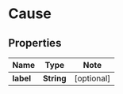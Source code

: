 
# Cause

## Properties

Name | Type | Note
---- | ---- | ----
**label** | **String** | [optional] 

